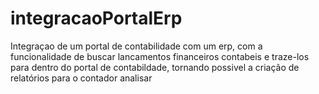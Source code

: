 # integracaoPortalErp
Integraçao de um portal de contabilidade com um erp, com a funcionalidade de buscar lancamentos financeiros contabeis e traze-los para dentro do portal de contabildade, tornando possivel a criação de relatórios para o contador analisar
